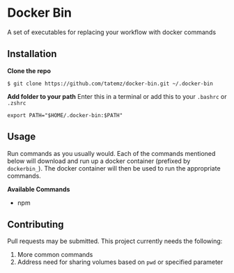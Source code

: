 # Docker Bin

A set of executables for replacing your workflow with docker commands


## Installation

**Clone the repo**
```
$ git clone https://github.com/tatemz/docker-bin.git ~/.docker-bin
```

**Add folder to your path**
Enter this in a terminal or add this to your `.bashrc` or `.zshrc`

```
export PATH="$HOME/.docker-bin:$PATH"
```

## Usage

Run commands as you usually would. Each of the commands mentioned below will download and run up a docker container (prefixed by `dockerbin_`). The docker container will then be used to run the appropriate commands.

**Available Commands**

* npm


## Contributing
Pull requests may be submitted. This project currently needs the following:

1. More common commands
2. Address need for sharing volumes based on `pwd` or specified parameter
